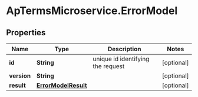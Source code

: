 # ApTermsMicroservice.ErrorModel

## Properties
Name | Type | Description | Notes
------------ | ------------- | ------------- | -------------
**id** | **String** | unique id identifying the request | [optional] 
**version** | **String** |  | [optional] 
**result** | [**ErrorModelResult**](ErrorModelResult.md) |  | [optional] 


